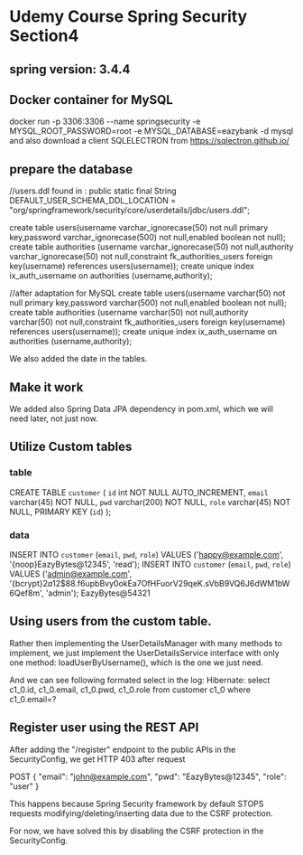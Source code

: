 # Udemy Course Spring Security Section4
## spring version: 3.4.4

## Docker container for MySQL
docker run -p 3306:3306 --name springsecurity -e MYSQL_ROOT_PASSWORD=root -e MYSQL_DATABASE=eazybank -d mysql
and also download a client SQLELECTRON from https://sqlectron.github.io/


## prepare the database
//users.ddl found in :
public static final String DEFAULT_USER_SCHEMA_DDL_LOCATION = "org/springframework/security/core/userdetails/jdbc/users.ddl";

create table users(username varchar_ignorecase(50) not null primary key,password varchar_ignorecase(500) not null,enabled boolean not null);
create table authorities (username varchar_ignorecase(50) not null,authority varchar_ignorecase(50) not null,constraint fk_authorities_users foreign key(username) references users(username));
create unique index ix_auth_username on authorities (username,authority);

//after adaptation for MySQL
create table users(username varchar(50) not null primary key,password varchar(500) not null,enabled boolean not null);
create table authorities (username varchar(50) not null,authority varchar(50) not null,constraint fk_authorities_users foreign key(username) references users(username));
create unique index ix_auth_username on authorities (username,authority);

We also added the date in the tables.


## Make it work
We added also Spring Data JPA dependency in pom.xml, which we will need later, not just now.


## Utilize Custom tables

### table
CREATE TABLE `customer` (
`id` int NOT NULL AUTO_INCREMENT,
`email` varchar(45) NOT NULL,
`pwd` varchar(200) NOT NULL,
`role` varchar(45) NOT NULL,
PRIMARY KEY (`id`)
);

### data
INSERT  INTO `customer` (`email`, `pwd`, `role`) VALUES ('happy@example.com', '{noop}EazyBytes@12345', 'read');
INSERT  INTO `customer` (`email`, `pwd`, `role`) VALUES ('admin@example.com', '{bcrypt}$2a$12$88.f6upbBvy0okEa7OfHFuorV29qeK.sVbB9VQ6J6dWM1bW6Qef8m', 'admin');
EazyBytes@54321


## Using users from the custom table.
Rather then implementing the UserDetailsManager with many methods to implement, 
we just implement the UserDetailsService interface with only one method: loadUserByUsername(), 
which is the one we just need.

And we can see following formated select in the log:
Hibernate:
    select
        c1_0.id,
        c1_0.email,
        c1_0.pwd,
        c1_0.role
    from
        customer c1_0
    where
        c1_0.email=?


## Register user using the REST API
After adding the "/register" endpoint to the public APIs in the SecurityConfig, 
we get HTTP 403 after request

POST
{
    "email": "john@example.com",
    "pwd": "EazyBytes@12345",
    "role": "user"
}

This happens because Spring Security framework by default STOPS requests modifying/deleting/inserting data 
due to the CSRF protection.

For now, we have solved this by disabling the CSRF protection in the SecurityConfig.
